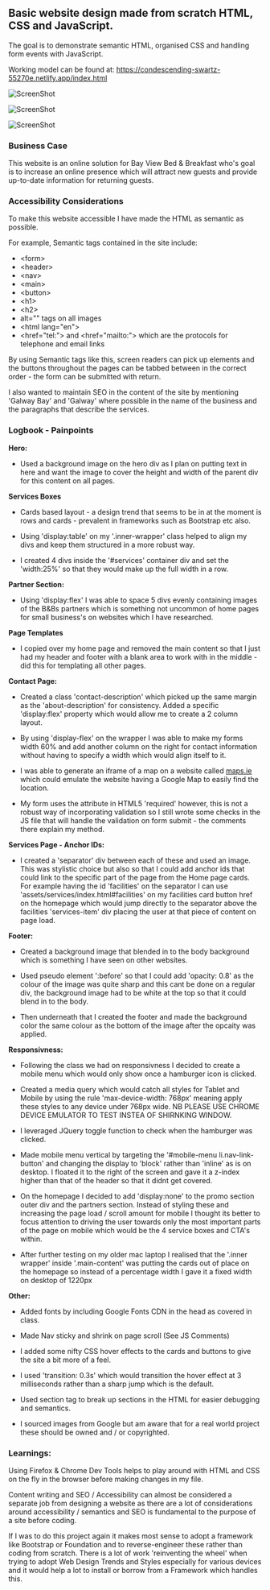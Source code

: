 ## Basic website design made from scratch HTML, CSS and JavaScript. 

The goal is to demonstrate semantic HTML, organised CSS and handling form events with JavaScript.

Working model can be found at: https://condescending-swartz-55270e.netlify.app/index.html



![ScreenShot](https://raw.github.com/RossoMaguire/software-dev-dbs/master/web-dev/assets/images/screen-home.jpg)


![ScreenShot](https://raw.github.com/RossoMaguire/software-dev-dbsmaster/web-dev/assets/images/screen-about.jpg)


![ScreenShot](https://raw.github.com/RossoMaguire/software-dev-dbs/master/web-dev/assets/images/screen-contact.png)



### Business Case

This website is an online solution for Bay View Bed & Breakfast who's goal is to increase an online presence which will attract new guests and provide up-to-date information for returning guests.

### Accessibility Considerations

To make this website accessible I have made the HTML as semantic as possible.

For example, Semantic tags contained in the site include:

- &lt;form>
- &lt;header>
- &lt;nav>
- &lt;main>
- &lt;button>
- &lt;h1>
- &lt;h2>
- alt="" tags on all images
- &lt;html lang="en">
- &lt;href="tel:"> and &lt;href="mailto:"> which are the protocols for telephone and email links

By using Semantic tags like this, screen readers can pick up elements and the buttons throughout the pages can be tabbed between in the correct order - the form can be submitted with return.

I also wanted to maintain SEO in the content of the site by mentioning 'Galway Bay' and 'Galway' where possible in the name of the business and the paragraphs that describe the services.

### Logbook - Painpoints

**Hero:**
- Used a background image on the hero div as I plan on putting text in here and want the image to cover the height and width of the parent div for this content on all pages.

**Services Boxes**
- Cards based layout - a design trend that seems to be in at the moment is rows and cards - prevalent in frameworks such as Bootstrap etc also.

- Using 'display:table' on my '.inner-wrapper' class helped to align my divs and keep them structured in a more robust way.

- I created 4 divs inside the '#services' container div and set the 'width:25%' so that they would make up the full width in a row.

**Partner Section:**
- Using 'display:flex' I was able to space 5 divs evenly containing images of the B&Bs partners which is something not uncommon of home pages for small business's on websites which I have researched.

**Page Templates**
- I copied over my home page and removed the main content so that I just had my header and footer with a blank area to work with in the middle - did this for templating all other pages.

**Contact Page:**
- Created a class 'contact-description' which picked up the same margin as the 'about-description' for consistency. Added a specific 'display:flex' property which would allow me to create a 2 column layout.

- By using 'display-flex' on the wrapper I was able to make my forms width 60% and add another column on the right for contact information without having to specify a width which would align itself to it.

- I was able to generate an iframe of a map on a website called <a href="https://www.maps.ie/create-google-map/">maps.ie</a> which could emulate the website having a Google Map to easily find the location.

- My form uses the attribute in HTML5 'required' however, this is not a robust way of incorporating validation so I still wrote some checks in the JS file that will handle the validation on form submit - the comments there explain my method.

**Services Page - Anchor IDs:**
- I created a 'separator' div between each of these and used an image. This was stylistic choice but also so that I could add anchor ids that could link to the specific part of the page from the Home page cards. For example having the id 'facilities' on the separator I can use 'assets/services/index.html#facilities' on my facilities card button href on the homepage which would jump directly to the separator above the facilities 'services-item' div placing the user at that piece of content on page load.

**Footer:**
- Created a background image that blended in to the body background which is something I have seen on other websites.
- Used pseudo element ':before' so that I could add 'opacity: 0.8' as the colour of the image was quite sharp and this cant be done on a regular div, the background image had to be white at the top so that it could blend in to the body.

- Then underneath that I created the footer and made the background color the same colour as the bottom of the image after the opcaity was applied.

**Responsivness:**
- Following the class we had on responsivness I decided to create a mobile menu which would only show once a hamburger icon is clicked.

- Created a media query which would catch all styles for Tablet and Mobile by using the rule 'max-device-width: 768px' meaning apply these styles to any device under 768px wide. NB PLEASE USE CHROME DEVICE EMULATOR TO TEST INSTEA OF SHIRNKING WINDOW.

- I leveraged JQuery toggle function to check when the hamburger was clicked.

- Made mobile menu vertical by targeting the '#mobile-menu li.nav-link-button' and changing the display to 'block' rather than 'inline' as is on desktop. I floated it to the right of the screen and gave it a z-index higher than that of the header so that it didnt get covered.

- On the homepage I decided to add 'display:none' to the promo section outer div and the partners section. Instead of styling these and increasing the page load / scroll amount for mobile I thought its better to focus attention to driving the user towards only the most important parts of the page on mobile which would be the 4 service boxes and CTA's within.

- After further testing on my older mac laptop I realised that the '.inner wrapper' inside '.main-content' was putting the cards out of place on the homepage so instead of a percentage width I gave it a fixed width on desktop of 1220px

**Other:**
- Added fonts by including Google Fonts CDN in the head as covered in class.

- Made Nav sticky and shrink on page scroll (See JS Comments)

- I added some nifty CSS hover effects to the cards and buttons to give the site a bit more of a feel.

- I used 'transition: 0.3s' which would transition the hover effect at 3 milliseconds rather than a sharp jump which is the default.
- Used section tag to break up sections in the HTML for easier debugging and semantics.

- I sourced images from Google but am aware that for a real world project these should be owned and / or copyrighted.


### Learnings:

Using Firefox & Chrome Dev Tools helps to play around with HTML and CSS on the fly in the browser before making changes in my file.

Content writing and SEO / Accessibility can almost be considered a separate job from designing a website as there are a lot of considerations around accessibility / semantics and SEO is fundamental to the purpose of a site before coding.

If I was to do this project again it makes most sense to adopt a framework like Bootstrap or Foundation and to reverse-engineer these rather than coding from scratch. There is a lot of work 'reinventing the wheel' when trying to adopt Web Design Trends and Styles especially for various devices and it would help a lot to install or borrow from a Framework which handles this.
